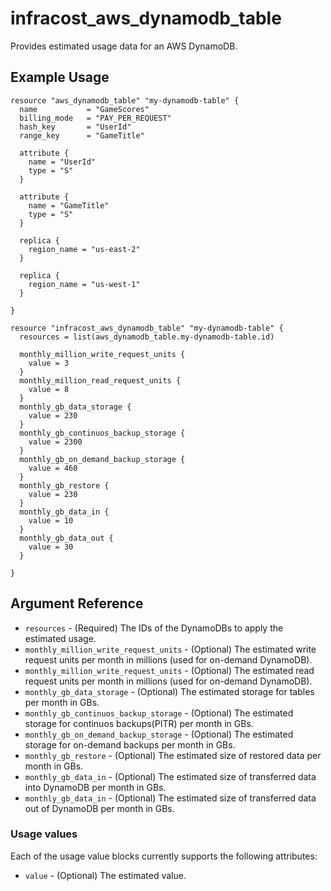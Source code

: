 # infracost_aws_dynamodb_table

Provides estimated usage data for an AWS DynamoDB.

## Example Usage

```hcl
resource "aws_dynamodb_table" "my-dynamodb-table" {
  name           = "GameScores"
  billing_mode   = "PAY_PER_REQUEST"
  hash_key       = "UserId"
  range_key      = "GameTitle"

  attribute {
    name = "UserId"
    type = "S"
  }

  attribute {
    name = "GameTitle"
    type = "S"
  }

  replica {
    region_name = "us-east-2"
  }

  replica {
    region_name = "us-west-1"
  }

}

resource "infracost_aws_dynamodb_table" "my-dynamodb-table" {
  resources = list(aws_dynamodb_table.my-dynamodb-table.id)

  monthly_million_write_request_units {
    value = 3
  }
  monthly_million_read_request_units {
    value = 8
  }
  monthly_gb_data_storage {
    value = 230
  }
  monthly_gb_continuos_backup_storage {
    value = 2300
  }
  monthly_gb_on_demand_backup_storage {
    value = 460
  }
  monthly_gb_restore {
    value = 230
  }
  monthly_gb_data_in {
    value = 10
  }
  monthly_gb_data_out {
    value = 30
  }

}
```

## Argument Reference

* `resources` - (Required) The IDs of the DynamoDBs to apply the estimated usage.
* `monthly_million_write_request_units` - (Optional) The estimated write request units per month in millions (used for on-demand DynamoDB).
* `monthly_million_write_request_units` - (Optional) The estimated read request units per month in millions (used for on-demand DynamoDB).
* `monthly_gb_data_storage` - (Optional) The estimated storage for tables per month in GBs.
* `monthly_gb_continuos_backup_storage` - (Optional) The estimated storage for continuos backups(PITR) per month in GBs.
* `monthly_gb_on_demand_backup_storage` - (Optional) The estimated storage for on-demand backups per month in GBs.
* `monthly_gb_restore` - (Optional) The estimated size of restored data per month in GBs.
* `monthly_gb_data_in` - (Optional) The estimated size of transferred data into DynamoDB per month in GBs.
* `monthly_gb_data_in` - (Optional) The estimated size of transferred data out of DynamoDB per month in GBs.

### Usage values

Each of the usage value blocks currently supports the following attributes:

* `value` - (Optional) The estimated value.

